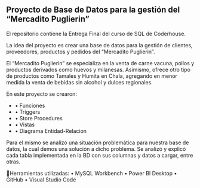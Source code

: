 ## Proyecto de Base de Datos para la gestión del “Mercadito Puglierin”

El repositorio contiene la Entrega Final del curso de SQL de Coderhouse.

La idea del proyecto es crear una base de datos para la gestión de clientes, proveedores, productos y pedidos del “Mercadito Puglierin”.

El “Mercadito Puglierin” se especializa en la venta de carne vacuna, pollos y productos derivados como huevos y milanesas. Asimismo, ofrece otro tipo de productos como Tamales y Humita en Chala, agregando en menor medida la venta de bebidas sin alcohol y dulces regionales.

En este proyecto se crearon:
* •	Funciones
* •	Triggers
* •	Store Procedures
* •	Vistas
* •	Diagrama Entidad-Relacion

Para el mismo se analizó una situación problemática para nuestra base de datos, la cual demos una solución a dicho problema. Se analizó y explicó cada tabla implementada en la BD con sus columnas y datos a cargar, entre otras.

🔧Herramientas utilizadas:
•	MySQL Workbench
•	Power BI Desktop
•	GitHub
•	Visual Studio Code

